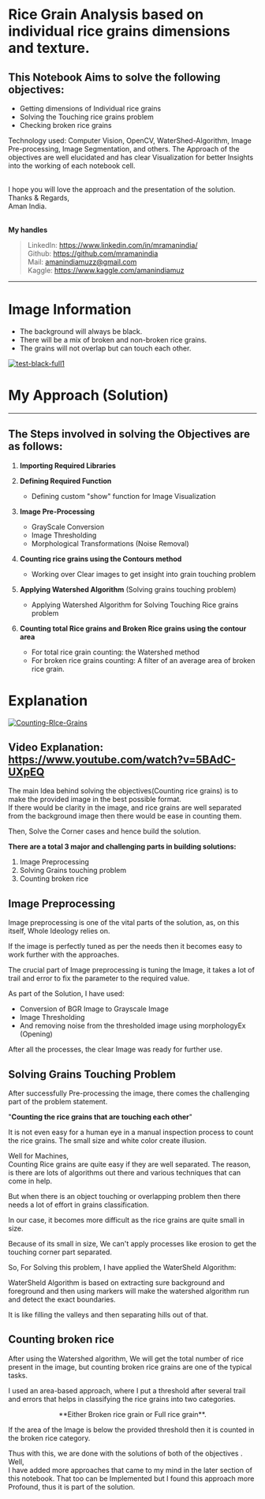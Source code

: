 # Rice Grain Analysis based on individual rice grains dimensions and texture.

## This Notebook Aims to solve the following objectives:
* Getting dimensions of Individual rice grains
* Solving the Touching rice grains problem
* Checking broken rice grains
  



Technology used:  Computer Vision, OpenCV, WaterShed-Algorithm, Image Pre-processing, Image Segmentation, and others.
The Approach of the objectives are well elucidated and has clear Visualization for better Insights into the working of each notebook cell.

\
I hope you will love the approach and the presentation of the solution.
\
Thanks & Regards,\
Aman India.

\
**My handles**
> LinkedIn: https://www.linkedin.com/in/mramanindia/
\
> Github: https://github.com/mramanindia
\
> Mail: amanindiamuzz@gmail.com
\
> Kaggle: https://www.kaggle.com/amanindiamuz

---
# Image Information
* The background will always be black.
* There will be a mix of broken and non-broken rice grains.
* The grains will not overlap but can touch each other.

<a href="https://ibb.co/ngwhYQq"><img src="https://i.ibb.co/JBcXGrW/test-black-full1.jpg" alt="test-black-full1" border="0"></a>

# My Approach (Solution)
---

## The Steps involved in solving the Objectives are as follows:
1. **Importing Required Libraries**
2. **Defining Required Function**
    *  Defining custom "show" function for Image Visualization
2. **Image Pre-Processing**
    * GrayScale Conversion
    * Image Thresholding
    * Morphological Transformations (Noise Removal)
3. **Counting rice grains using the Contours method**
    * Working over Clear images to get insight into grain touching problem
3. **Applying Watershed Algorithm** (Solving grains touching problem)
    * Applying Watershed Algorithm for Solving Touching Rice grains problem
  
4. **Counting total Rice grains and Broken Rice grains using the contour area**
    * For total rice grain counting: the Watershed method
    * For broken rice grains counting: A filter of an average area of broken rice grain.

# Explanation
<a href="https://www.youtube.com/watch?v=5BAdC-UXpEQ"><img src="https://i.ibb.co/kqg4Jpb/Counting-RIce-Grains.png" alt="Counting-RIce-Grains" border="0"></a>
## Video Explanation: https://www.youtube.com/watch?v=5BAdC-UXpEQ
The main Idea behind solving the objectives(Counting rice grains) is to make the provided image in the best possible format. \
If there would be clarity in the image, and rice grains are well separated from the background image then there would be ease in counting them.

Then, Solve the Corner cases and hence build the solution.


**There are a total 3 major and challenging parts in building solutions:**
1. Image Preprocessing
2. Solving Grains touching problem
3. Counting broken rice

## Image Preprocessing
Image preprocessing is one of the vital parts of the solution, as, on this itself, Whole Ideology relies on.

If the image is perfectly tuned as per the needs then it becomes easy to work further with the approaches.

The crucial part of Image preprocessing is tuning the Image, it takes a lot of trail and error to fix the parameter to the required value.

As part of the Solution, I have used:
* Conversion of BGR Image to Grayscale Image
* Image Thresholding
* And removing noise from the thresholded image using morphologyEx (Opening)

After all the processes, the clear Image was ready for further use. 


## Solving Grains Touching Problem
After successfully Pre-processing the image, there comes the challenging part of the problem statement.

"**Counting the rice grains that are touching each other**" 

It is not even easy for a human eye in a manual inspection process to count the rice grains. The small size and white color create illusion.

Well for Machines,\
Counting Rice grains are quite easy if they are well separated. The reason, is there are lots of algorithms out there and various techniques that can come in help.

But when there is an object touching or overlapping problem then there needs a lot of effort in grains classification.

In our case, it becomes more difficult as the rice grains are quite small in size.


Because of its small in size,
We can't apply processes like erosion to get the touching corner part separated.

So,
For Solving this problem, I have applied the WaterSheld Algorithm:

WaterSheld Algorithm is based on extracting sure background and foreground and then using markers will make the watershed algorithm run and detect the exact boundaries.

It is like filling the valleys and then separating hills out of that.

## Counting broken rice
After using the Watershed algorithm, We will get the total number of rice present in the image, but counting broken rice grains are one of the typical tasks.

I used an area-based approach, where I put a threshold after several trail and errors that helps in classifying the rice grains into two categories.
<center> **Either Broken rice grain or Full rice grain**. </center>

If the area of the Image is below the provided threshold then it is counted in the broken rice category.

Thus with this, we are done with the solutions of both of the objectives .\
Well,\
I have added more approaches that came to my mind in the later section of this notebook.
That too can be Implemented but I found this approach more Profound, thus it is part of the solution.










